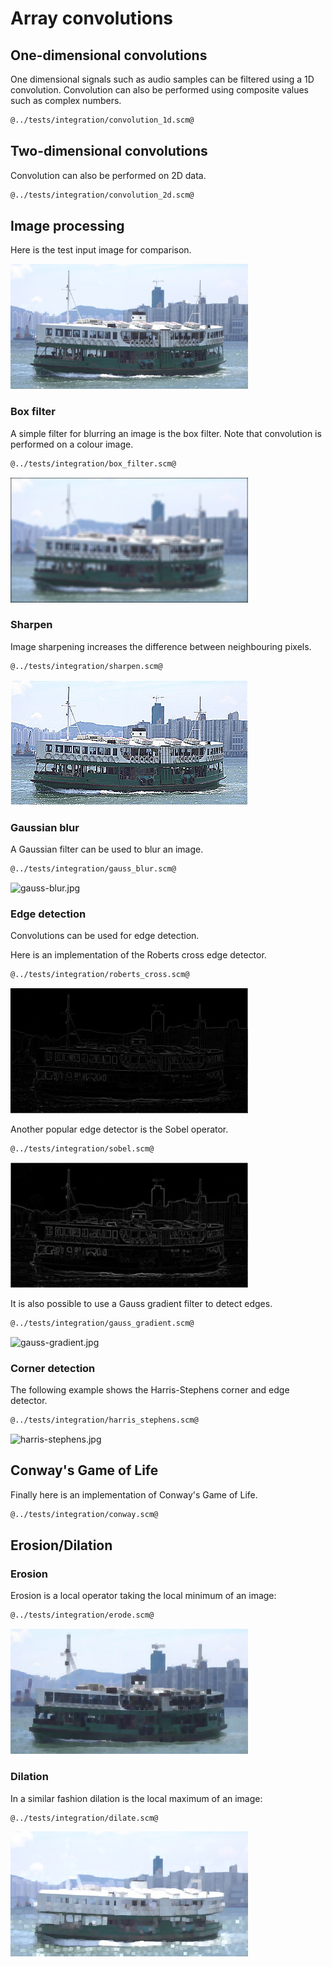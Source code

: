 # Array convolutions
## One-dimensional convolutions

One dimensional signals such as audio samples can be filtered using a 1D convolution.
Convolution can also be performed using composite values such as complex numbers.

```Scheme
@../tests/integration/convolution_1d.scm@
```

## Two-dimensional convolutions

Convolution can also be performed on 2D data.

```Scheme
@../tests/integration/convolution_2d.scm@
```

## Image processing

Here is the test input image for comparison.

![star-ferry.jpg](star-ferry.jpg "Test input image")

### Box filter

A simple filter for blurring an image is the box filter. Note that convolution is performed on a colour image.

```Scheme
@../tests/integration/box_filter.scm@
```

![box-filter.jpg](box-filter.jpg "Box blur filter")

### Sharpen

Image sharpening increases the difference between neighbouring pixels.

```Scheme
@../tests/integration/sharpen.scm@
```

![sharpen.jpg](sharpen.jpg "Sharpen")

### Gaussian blur

A Gaussian filter can be used to blur an image.

```Scheme
@../tests/integration/gauss_blur.scm@
```

![gauss-blur.jpg](gauss-blur.jpg "Gauss blur")

### Edge detection

Convolutions can be used for edge detection.

Here is an implementation of the Roberts cross edge detector.

```Scheme
@../tests/integration/roberts_cross.scm@
```

![roberts-cross.jpg](roberts-cross.jpg "Roberts cross edge detector")

Another popular edge detector is the Sobel operator.

```Scheme
@../tests/integration/sobel.scm@
```

![sobel.jpg](sobel.jpg "Sobel edges")

It is also possible to use a Gauss gradient filter to detect edges.

```Scheme
@../tests/integration/gauss_gradient.scm@
```

![gauss-gradient.jpg](gauss-gradient.jpg "Gauss gradient")

### Corner detection

The following example shows the Harris-Stephens corner and edge detector.

```Scheme
@../tests/integration/harris_stephens.scm@
```

![harris-stephens.jpg](harris-stephens.jpg "Harris-Stephens corners")

## Conway's Game of Life

Finally here is an implementation of Conway's Game of Life.

```Scheme
@../tests/integration/conway.scm@
```

## Erosion/Dilation

### Erosion

Erosion is a local operator taking the local minimum of an image:

```Scheme
@../tests/integration/erode.scm@
```

![eroded.jpg](eroded.jpg)

### Dilation

In a similar fashion dilation is the local maximum of an image:

```Scheme
@../tests/integration/dilate.scm@
```

![dilated.jpg](dilated.jpg)

